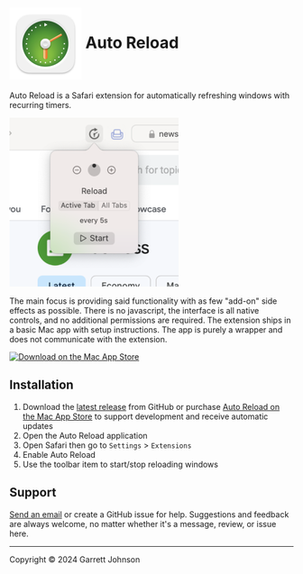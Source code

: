 <h1>
<img src="AutoReload/Assets.xcassets/AppIcon.appiconset/icon_128x128@2x.png" height="128" width="128" alt="Auto Reload Icon" align="center" />
Auto Reload
</h1>

Auto Reload is a Safari extension for automatically refreshing windows with recurring timers.

<img src="AutoReload/Assets.xcassets/AppPanel3.imageset/get.started.3@3x.png" height="300" width="300" alt="Auto Reload Thumbnail" />

The main focus is providing said functionality with as few "add-on" side effects as possible.
There is no javascript, the interface is all native controls, and no additional permissions are required.
The extension ships in a basic Mac app with setup instructions.
The app is purely a wrapper and does not communicate with the extension.

<a href="https://apps.apple.com/app/apple-store/id1437349439?pt=106763870&ct=GitHub&mt=8"><img src="https://devsci.net/images/download-on-the-mac-app-store-black.svg" alt="Download on the Mac App Store" width="156" height="40" /></a>

Installation
------------

1. Download the [latest release](https://github.com/garrettrayj/auto-reload/releases/latest) from GitHub or purchase [Auto Reload on the Mac App Store](https://apps.apple.com/app/apple-store/id1437349439?pt=106763870&ct=GitHub&mt=8) to support development and receive automatic updates
2. Open the Auto Reload application
3. Open Safari then go to `Settings` > `Extensions`
4. Enable Auto Reload
5. Use the toolbar item to start/stop reloading windows


Support
-------

[Send an email](mailto:garrett@devsci.net) or create a GitHub issue for help. Suggestions and feedback are always welcome, no matter whether it's a message, review, or issue here.

-------------------------------------
Copyright &copy; 2024 Garrett Johnson
